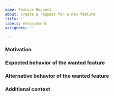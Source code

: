 ```yaml
---
name: Feature Request
about: Create a request for a new feature
title: ''
labels: enhancement
assignees: ''

---
```


<!-- Before requesting a new feature make sure it hasn't been requested yet. -->

### Motivation
<!-- A clear and concise description of what the requested feature is to do -->

### Expected behavior of the wanted feature
<!-- A clear and concise description of what you want to happen. -->

### Alternative behavior of the wanted feature
<!-- A clear and concise description of any alternative solutions or features you've considered. -->

### Additional context

